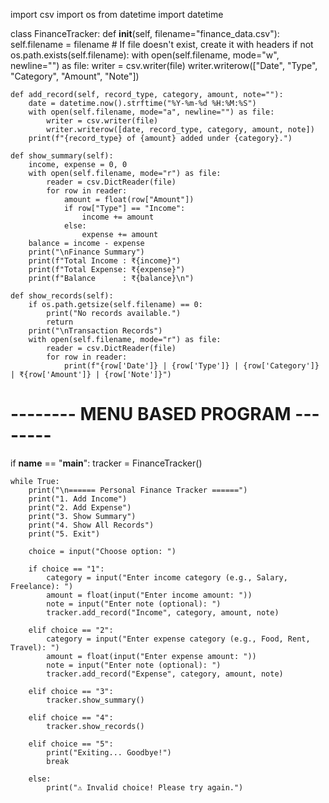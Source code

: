 import csv
import os
from datetime import datetime

class FinanceTracker:
    def __init__(self, filename="finance_data.csv"):
        self.filename = filename
        # If file doesn't exist, create it with headers
        if not os.path.exists(self.filename):
            with open(self.filename, mode="w", newline="") as file:
                writer = csv.writer(file)
                writer.writerow(["Date", "Type", "Category", "Amount", "Note"])

    def add_record(self, record_type, category, amount, note=""):
        date = datetime.now().strftime("%Y-%m-%d %H:%M:%S")
        with open(self.filename, mode="a", newline="") as file:
            writer = csv.writer(file)
            writer.writerow([date, record_type, category, amount, note])
        print(f"{record_type} of {amount} added under {category}.")

    def show_summary(self):
        income, expense = 0, 0
        with open(self.filename, mode="r") as file:
            reader = csv.DictReader(file)
            for row in reader:
                amount = float(row["Amount"])
                if row["Type"] == "Income":
                    income += amount
                else:
                    expense += amount
        balance = income - expense
        print("\nFinance Summary")
        print(f"Total Income : ₹{income}")
        print(f"Total Expense: ₹{expense}")
        print(f"Balance      : ₹{balance}\n")

    def show_records(self):
        if os.path.getsize(self.filename) == 0:
            print("No records available.")
            return
        print("\nTransaction Records")
        with open(self.filename, mode="r") as file:
            reader = csv.DictReader(file)
            for row in reader:
                print(f"{row['Date']} | {row['Type']} | {row['Category']} | ₹{row['Amount']} | {row['Note']}")

# -------- MENU BASED PROGRAM --------
if __name__ == "__main__":
    tracker = FinanceTracker()

    while True:
        print("\n====== Personal Finance Tracker ======")
        print("1. Add Income")
        print("2. Add Expense")
        print("3. Show Summary")
        print("4. Show All Records")
        print("5. Exit")
        
        choice = input("Choose option: ")

        if choice == "1":
            category = input("Enter income category (e.g., Salary, Freelance): ")
            amount = float(input("Enter income amount: "))
            note = input("Enter note (optional): ")
            tracker.add_record("Income", category, amount, note)

        elif choice == "2":
            category = input("Enter expense category (e.g., Food, Rent, Travel): ")
            amount = float(input("Enter expense amount: "))
            note = input("Enter note (optional): ")
            tracker.add_record("Expense", category, amount, note)

        elif choice == "3":
            tracker.show_summary()

        elif choice == "4":
            tracker.show_records()

        elif choice == "5":
            print("Exiting... Goodbye!")
            break

        else:
            print("⚠️ Invalid choice! Please try again.")
